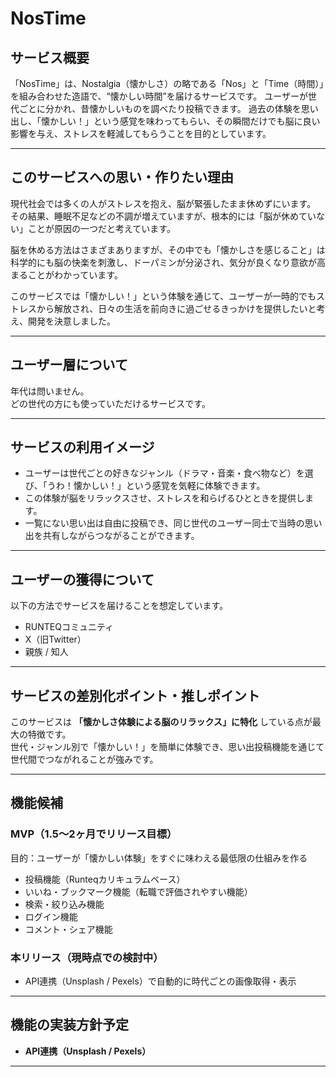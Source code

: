 # NosTime

## サービス概要
「NosTime」は、Nostalgia（懐かしさ）の略である「Nos」と「Time（時間）」を組み合わせた造語で、“懐かしい時間”を届けるサービスです。
ユーザーが世代ごとに分かれ、昔懐かしいものを調べたり投稿できます。
過去の体験を思い出し、「懐かしい！」という感覚を味わってもらい、その瞬間だけでも脳に良い影響を与え、ストレスを軽減してもらうことを目的としています。

---

## このサービスへの思い・作りたい理由

現代社会では多くの人がストレスを抱え、脳が緊張したまま休めずにいます。  
その結果、睡眠不足などの不調が増えていますが、根本的には「脳が休めていない」ことが原因の一つだと考えています。

脳を休める方法はさまざまありますが、その中でも「懐かしさを感じること」は科学的にも脳の快楽を刺激し、ドーパミンが分泌され、気分が良くなり意欲が高まることがわかっています。

このサービスでは「懐かしい！」という体験を通じて、ユーザーが一時的でもストレスから解放され、日々の生活を前向きに過ごせるきっかけを提供したいと考え、開発を決意しました。

---

## ユーザー層について

年代は問いません。  
どの世代の方にも使っていただけるサービスです。

---

## サービスの利用イメージ

- ユーザーは世代ごとの好きなジャンル（ドラマ・音楽・食べ物など）を選び、「うわ！懐かしい！」という感覚を気軽に体験できます。
- この体験が脳をリラックスさせ、ストレスを和らげるひとときを提供します。
- 一覧にない思い出は自由に投稿でき、同じ世代のユーザー同士で当時の思い出を共有しながらつながることができます。

---

## ユーザーの獲得について

以下の方法でサービスを届けることを想定しています。

- RUNTEQコミュニティ
- X（旧Twitter）
- 親族 / 知人

---

##  サービスの差別化ポイント・推しポイント

このサービスは **「懐かしさ体験による脳のリラックス」に特化** している点が最大の特徴です。  
世代・ジャンル別で「懐かしい！」を簡単に体験でき、思い出投稿機能を通じて世代間でつながれることが強みです。

---

## 機能候補

###  MVP（1.5〜2ヶ月でリリース目標）
目的：ユーザーが「懐かしい体験」をすぐに味わえる最低限の仕組みを作る

- 投稿機能（Runteqカリキュラムベース）
- いいね・ブックマーク機能（転職で評価されやすい機能）
- 検索・絞り込み機能
- ログイン機能
- コメント・シェア機能

###  本リリース（現時点での検討中）
- API連携（Unsplash / Pexels）で自動的に時代ごとの画像取得・表示

---

##  機能の実装方針予定
- **API連携（Unsplash / Pexels）**

---
